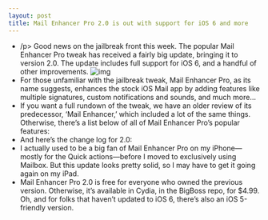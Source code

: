 ```yaml
---
layout: post
title: Mail Enhancer Pro 2.0 is out with support for iOS 6 and more
---
```

* /p> Good news on the jailbreak front this week. The popular Mail Enhancer Pro tweak has received a fairly big update, bringing it to version 2.0. The update includes full support for iOS 6, and a handful of other improvements.
![img](http://media.idownloadblog.com/wp-content/uploads/2013/03/mail-enhancer-pro.png)
* For those unfamiliar with the jailbreak tweak, Mail Enhancer Pro, as its name suggests, enhances the stock iOS Mail app by adding features like multiple signatures, custom notifications and sounds, and much more…
* If you want a full rundown of the tweak, we have an older review of its predecessor, ‘Mail Enhancer,’ which included a lot of the same things. Otherwise, there’s a list below of all of Mail Enhancer Pro’s popular features:
* And here’s the change log for 2.0:
* I actually used to be a big fan of Mail Enhancer Pro on my iPhone—mostly for the Quick actions—before I moved to exclusively using Mailbox. But this update looks pretty solid, so I may have to get it going again on my iPad.
* Mail Enhancer Pro 2.0 is free for everyone who owned the previous version. Otherwise, it’s available in Cydia, in the BigBoss repo, for $4.99. Oh, and for folks that haven’t updated to iOS 6, there’s also an iOS 5-friendly version.

